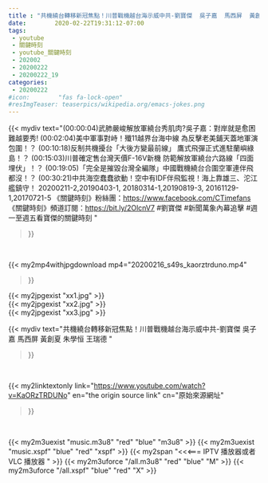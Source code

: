 ```yaml
---
title : "共機繞台轉移新冠焦點！川普戰機越台海示威中共-劉寶傑  吳子嘉  馬西屏  黃創夏 朱學恒  王瑞德 "
date:        2020-02-22T19:31:12-07:00
tags:
 - youtube
 - 關鍵時刻
 - youtube_關鍵時刻
 - 202002
 - 20200222
 - 20200222_19
categories:
 - 20200222
#icon:        "fas fa-lock-open"
#resImgTeaser: teaserpics/wikipedia.org/emacs-jokes.png
---
```


{{< mydiv text="(00:00:04)武肺嚴峻解放軍繞台秀肌肉?吳子嘉：對岸就是愈困難越要秀! (00:02:04)美中軍事對峙！殲11越界台海中線 為反擊老美鋪天蓋地軍演包圍！？ (00:10:18)反制共機擾台「大後方變最前線」 鷹式飛彈正式進駐蘭嶼綠島！？ (00:15:03)川普確定售台灣天價F-16V新機 防範解放軍繞台六路線「四面埋伏」！？ (00:19:05)「完全是摧毀台灣全編隊」中國戰機繞台合圍空軍連伴飛都沒！？ (00:30:21)中共海空蠢蠢欲動！空中有IDF伴飛監視！海上靠雄三、沱江艦鎮守！  20200211-2,20190403-1, 20180314-1,20190819-3, 20161129-1,20170721-5  《關鍵時刻》粉絲團：https://www.facebook.com/CTimefans 《關鍵時刻》頻道訂閱：https://bit.ly/2OlcnV7  #劉寶傑 #新聞萬象內幕追擊 #週一至週五看寶傑的關鍵時刻 "
>}}
<br>


{{< my2mp4withjpgdownload mp4="20200216_s49s_kaorztrduno.mp4"
>}}

{{< my2jpgexist "xx1.jpg" >}}<br>
{{< my2jpgexist "xx2.jpg" >}}<br>
{{< my2jpgexist "xx3.jpg" >}}<br>



{{< mydiv text="共機繞台轉移新冠焦點！川普戰機越台海示威中共-劉寶傑  吳子嘉  馬西屏  黃創夏 朱學恒  王瑞德 "
>}}
<br>

{{< my2linktextonly link="https://www.youtube.com/watch?v=KaORzTRDUNo"
en="the origin source link" cn="原始來源網址"
>}}


<br>

{{< my2m3uexist "music.m3u8" "red"  "blue" "m3u8" >}} {{< my2m3uexist "music.xspf" "blue" "red"  "xspf" >}} {{< my2span "<<<=== IPTV 播放器或者 VLC 播放器 " >}} {{< my2m3uforce "/all.m3u8" "red"  "blue" "M" >}} {{< my2m3uforce "/all.xspf" "blue" "red"  "X" >}} 
